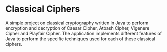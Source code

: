 # Classical Ciphers

A simple project on classical cryptography written in Java to perform encryption and decryption of Caesar Cipher, Atbash Cipher, Vigenere Cipher and Playfair Cipher. The application implements different features of Java to perform the specific techniques used for each of these classical ciphers.
